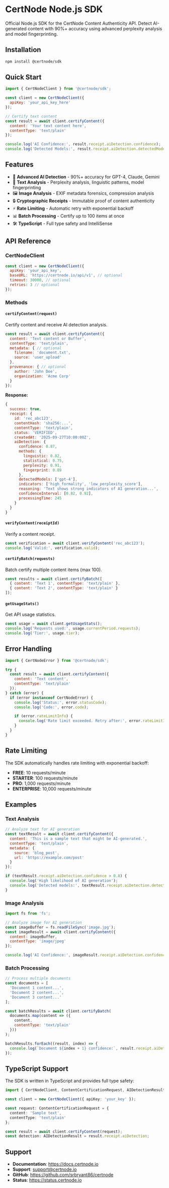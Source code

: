 # CertNode Node.js SDK

Official Node.js SDK for the CertNode Content Authenticity API. Detect AI-generated content with 90%+ accuracy using advanced perplexity analysis and model fingerprinting.

## Installation

```bash
npm install @certnode/sdk
```

## Quick Start

```javascript
import { CertNodeClient } from '@certnode/sdk';

const client = new CertNodeClient({
  apiKey: 'your_api_key_here'
});

// Certify text content
const result = await client.certifyContent({
  content: 'Your text content here',
  contentType: 'text/plain'
});

console.log('AI Confidence:', result.receipt.aiDetection.confidence);
console.log('Detected Models:', result.receipt.aiDetection.detectedModels);
```

## Features

- 🤖 **Advanced AI Detection** - 90%+ accuracy for GPT-4, Claude, Gemini
- 📄 **Text Analysis** - Perplexity analysis, linguistic patterns, model fingerprinting
- 🖼️ **Image Analysis** - EXIF metadata forensics, compression analysis
- 🔒 **Cryptographic Receipts** - Immutable proof of content authenticity
- ⚡ **Rate Limiting** - Automatic retry with exponential backoff
- 📊 **Batch Processing** - Certify up to 100 items at once
- 🛠️ **TypeScript** - Full type safety and IntelliSense

## API Reference

### CertNodeClient

```javascript
const client = new CertNodeClient({
  apiKey: 'your_api_key',
  baseURL: 'https://certnode.io/api/v1', // optional
  timeout: 30000, // optional
  retries: 3 // optional
});
```

### Methods

#### `certifyContent(request)`

Certify content and receive AI detection analysis.

```javascript
const result = await client.certifyContent({
  content: 'Text content or Buffer',
  contentType: 'text/plain',
  metadata: { // optional
    filename: 'document.txt',
    source: 'user_upload'
  },
  provenance: { // optional
    author: 'John Doe',
    organization: 'Acme Corp'
  }
});
```

**Response:**
```javascript
{
  success: true,
  receipt: {
    id: 'rec_abc123',
    contentHash: 'sha256:...',
    contentType: 'text/plain',
    status: 'VERIFIED',
    createdAt: '2025-09-27T10:00:00Z',
    aiDetection: {
      confidence: 0.87,
      methods: {
        linguistic: 0.82,
        statistical: 0.75,
        perplexity: 0.91,
        fingerprint: 0.89
      },
      detectedModels: ['gpt-4'],
      indicators: ['high_formality', 'low_perplexity_score'],
      reasoning: 'Text shows strong indicators of AI generation...',
      confidenceInterval: [0.82, 0.92],
      processingTime: 245
    }
  }
}
```

#### `verifyContent(receiptId)`

Verify a content receipt.

```javascript
const verification = await client.verifyContent('rec_abc123');
console.log('Valid:', verification.valid);
```

#### `certifyBatch(requests)`

Batch certify multiple content items (max 100).

```javascript
const results = await client.certifyBatch([
  { content: 'Text 1', contentType: 'text/plain' },
  { content: 'Text 2', contentType: 'text/plain' }
]);
```

#### `getUsageStats()`

Get API usage statistics.

```javascript
const usage = await client.getUsageStats();
console.log('Requests used:', usage.currentPeriod.requests);
console.log('Tier:', usage.tier);
```

## Error Handling

```javascript
import { CertNodeError } from '@certnode/sdk';

try {
  const result = await client.certifyContent({
    content: 'Text content',
    contentType: 'text/plain'
  });
} catch (error) {
  if (error instanceof CertNodeError) {
    console.log('Status:', error.statusCode);
    console.log('Code:', error.code);

    if (error.rateLimitInfo) {
      console.log('Rate limit exceeded. Retry after:', error.rateLimitInfo.retryAfter);
    }
  }
}
```

## Rate Limiting

The SDK automatically handles rate limiting with exponential backoff:

- **FREE**: 10 requests/minute
- **STARTER**: 100 requests/minute
- **PRO**: 1,000 requests/minute
- **ENTERPRISE**: 10,000 requests/minute

## Examples

### Text Analysis

```javascript
// Analyze text for AI generation
const textResult = await client.certifyContent({
  content: 'This is a sample text that might be AI-generated.',
  contentType: 'text/plain',
  metadata: {
    source: 'blog_post',
    url: 'https://example.com/post'
  }
});

if (textResult.receipt.aiDetection.confidence > 0.8) {
  console.log('High likelihood of AI generation');
  console.log('Detected models:', textResult.receipt.aiDetection.detectedModels);
}
```

### Image Analysis

```javascript
import fs from 'fs';

// Analyze image for AI generation
const imageBuffer = fs.readFileSync('image.jpg');
const imageResult = await client.certifyContent({
  content: imageBuffer,
  contentType: 'image/jpeg'
});

console.log('AI Confidence:', imageResult.receipt.aiDetection.confidence);
```

### Batch Processing

```javascript
// Process multiple documents
const documents = [
  'Document 1 content...',
  'Document 2 content...',
  'Document 3 content...'
];

const batchResults = await client.certifyBatch(
  documents.map(content => ({
    content,
    contentType: 'text/plain'
  }))
);

batchResults.forEach((result, index) => {
  console.log(`Document ${index + 1} confidence:`, result.receipt.aiDetection.confidence);
});
```

## TypeScript Support

The SDK is written in TypeScript and provides full type safety:

```typescript
import { CertNodeClient, ContentCertificationRequest, AIDetectionResult } from '@certnode/sdk';

const client = new CertNodeClient({ apiKey: 'your_key' });

const request: ContentCertificationRequest = {
  content: 'Sample text',
  contentType: 'text/plain'
};

const result = await client.certifyContent(request);
const detection: AIDetectionResult = result.receipt.aiDetection;
```

## Support

- **Documentation**: https://docs.certnode.io
- **Support**: support@certnode.io
- **GitHub**: https://github.com/srbryant86/certnode
- **Status**: https://status.certnode.io